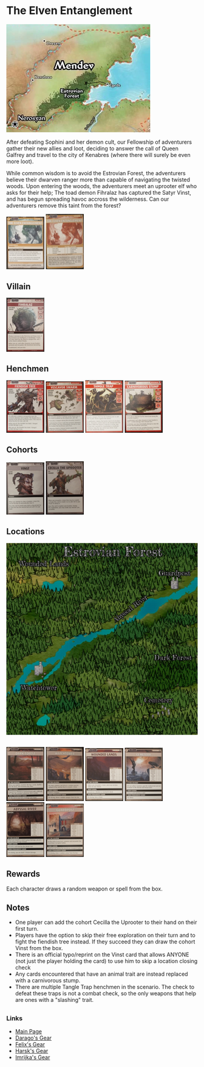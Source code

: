# The Elven Entanglement

![map](IntoTheWorldwound.png)

After defeating Sophini and her demon cult, our Fellowship of adventurers gather their new allies and loot, deciding to answer the call of Queen Galfrey and travel to the city of Kenabres (where there will surely be even more loot).

While common wisdom is to avoid the Estrovian Forest, the adventurers believe their dwarven ranger more than capable of navigating the twisted woods. Upon entering the woods, the adventurers meet an uprooter elf who asks for their help; The toad demon Fihralaz has captured the Satyr Vinst, and has begun spreading havoc accross the wilderness. Can our adventurers remove this taint from the forest?

<img src="https://github.com/barry4356/PACG_Cards/blob/main/WoTR/Scenarios/TheElvenEntanglement.png" alt="TheElvenEntanglement" width="100"/> <img src="https://github.com/barry4356/PACG_Cards/blob/main/WoTR/Scenarios/TheElvenEntanglementB.png" alt="TheElvenEntanglementB" width="100"/>



## Villain
<img src="https://github.com/barry4356/PACG_Cards/blob/main/WoTR/Villains/Fihralaz.png" alt="Fihralaz" width="100"/>

## Henchmen
<img src="https://github.com/barry4356/PACG_Cards/blob/main/WoTR/Henchmen/FiendishTree.png" alt="FiendishTree" width="100"/> <img src="https://github.com/barry4356/PACG_Cards/blob/main/WoTR/Henchmen/VescavorSwarm.png" alt="VescavorSwarm" width="100"/> <img src="https://github.com/barry4356/PACG_Cards/blob/main/WoTR/Henchmen/TangleTrap.png" alt="TangleTrap" width="100"/> <img src="https://github.com/barry4356/PACG_Cards/blob/main/WoTR/Henchmen/CarnivorousStump.png" alt="CarnivorousStump" width="100"/>

## Cohorts
<img src="https://github.com/barry4356/PACG_Cards/blob/main/WoTR/Cohorts/Vinst.png" alt="Vinst" width="100"/> <img src="https://github.com/barry4356/PACG_Cards/blob/main/WoTR/Cohorts/CecillaTheUprooter.png" alt="CecillaTheUprooter" width="100"/>
 
## Locations

![forestMap](EstrovianForest.jpg)

##

<img src="https://github.com/barry4356/PACG_Cards/blob/main/WoTR/Locations/DarkForest.png" alt="DarkForest" width="100"/> <img src="https://github.com/barry4356/PACG_Cards/blob/main/WoTR/Locations/Watchtower.png" alt="Watchtower" width="100"/> <img src="https://github.com/barry4356/PACG_Cards/blob/main/WoTR/Locations/WoundedLands.png" alt="WoundedLands" width="100"/> <img src="https://github.com/barry4356/PACG_Cards/blob/main/WoTR/Locations/Cemetery.png" alt="Cemetery" width="100"/> <img src="https://github.com/barry4356/PACG_Cards/blob/main/WoTR/Locations/AbyssalRiver.png" alt="AbyssalRiver" width="100"/> <img src="https://github.com/barry4356/PACG_Cards/blob/main/WoTR/Locations/Guardpost.png" alt="Guardpost" width="100"/>

## Rewards

Each character draws a random weapon or spell from the box.

## Notes
- One player can add the cohort Cecilla the Uprooter
to their hand on their first turn.
- Players have the option to skip their free exploration
on their turn and to fight the fiendish tree instead.
If they succeed they can draw the cohort Vinst from the box.
- There is an official typo/reprint on the Vinst card
that allows ANYONE (not just the player holding the card)
to use him to skip a location closing check
- Any cards encountered that have an animal trait 
are instead replaced with a carnivorous stump.
- There are multiple Tangle Trap henchmen in the scenario.
The check to defeat these traps is not a combat check,
so the only weapons that help are ones with a "slashing" trait.

##
### Links
- [Main Page](main.md#wrath-of-the-righteous)
- [Darago's Gear](../c1/darago_equipment.md#daragos-equipment)
- [Felix's Gear](../c1/felix_equipment.md#felixs-equipment)
- [Harsk's Gear](../c1/harsk_equipment.md#harsks-equipment)
- [Imrijka's Gear](../c1/Imrijka_equipment.md#imrijkas-equipment)

